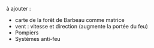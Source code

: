 à ajouter :
- carte de la forêt de Barbeau comme matrice
- vent : vitesse et direction (augmente la portée du feu)
- Pompiers
- Systèmes anti-feu
